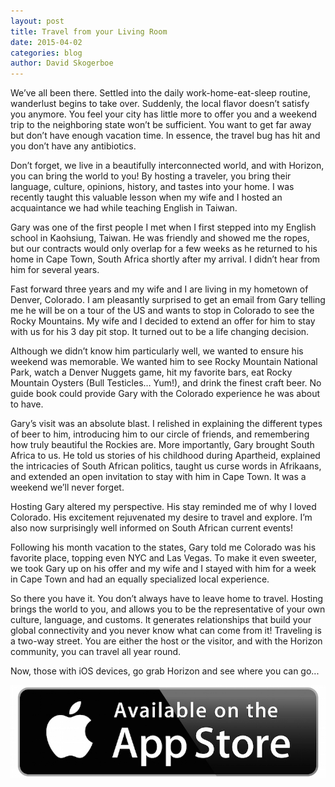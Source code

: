 ```yaml
---
layout: post
title: Travel from your Living Room
date: 2015-04-02
categories: blog
author: David Skogerboe
---
```

We’ve all been there. Settled into the daily work-home-eat-sleep routine, wanderlust begins to take over. Suddenly, the local flavor doesn’t satisfy you anymore. You feel your city has little more to offer you and a weekend trip to the neighboring state won’t be sufficient. You want to get far away but don’t have enough vacation time. In essence, the travel bug has hit and you don’t have any antibiotics.

Don’t forget, we live in a beautifully interconnected world, and with Horizon, you can bring the world to you! By hosting a traveler, you bring their language, culture, opinions, history, and tastes into your home. I was recently taught this valuable lesson when my wife and I hosted an acquaintance we had while teaching English in Taiwan.

Gary was one of the first people I met when I first stepped into my English school in Kaohsiung, Taiwan. He was friendly and showed me the ropes, but our contracts would only overlap for a few weeks as he returned to his home in Cape Town, South Africa shortly after my arrival. I didn’t hear from him for several years.

Fast forward three years and my wife and I are living in my hometown of Denver, Colorado. I am pleasantly surprised to get an email from Gary telling me he will be on a tour of the US and wants to stop in Colorado to see the Rocky Mountains. My wife and I decided to extend an offer for him to stay with us for his 3 day pit stop. It turned out to be a life changing decision. 

Although we didn’t know him particularly well, we wanted to ensure his weekend was memorable. We wanted him to see Rocky Mountain National Park, watch a Denver Nuggets game, hit my favorite bars, eat Rocky Mountain Oysters (Bull Testicles… Yum!), and drink the finest craft beer. No guide book could provide Gary with the Colorado experience he was about to have.

Gary’s visit was an absolute blast. I relished in explaining the different types of beer to him, introducing him to our circle of friends, and remembering how truly beautiful the Rockies are. More importantly, Gary brought South Africa to us. He told us stories of his childhood during Apartheid, explained the intricacies of South African politics, taught us curse words in Afrikaans, and extended an open invitation to stay with him in Cape Town. It was a weekend we’ll never forget.

Hosting Gary altered my perspective. His stay reminded me of why I loved Colorado. His excitement rejuvenated my desire to travel and explore. I’m also now surprisingly well informed on South African current events!

Following his month vacation to the states, Gary told me Colorado was his favorite place, topping even NYC and Las Vegas. To make it even sweeter, we took Gary up on his offer and my wife and I stayed with him for a week in Cape Town and had an equally specialized local experience. 

So there you have it. You don’t always have to leave home to travel. Hosting brings the world to you, and allows you to be the representative of your own culture, language, and customs. It generates relationships that build your global connectivity and you never know what can come from it! Traveling is a two-way street. You are either the host or the visitor, and with the Horizon community, you can travel all year round.

Now, those with iOS devices, go grab Horizon and see where you can go...

<p align="center"><a href="https://itunes.apple.com/us/app/horizon-travel-stay-people/id960391979?mt=8"><img src="/assets/available_on_the_app_store_badge.jpg"></a></p>